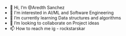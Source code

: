 - 👋 Hi, I’m @Aredth Sanchez
- 👀 I'm interested in AI/ML and Software Engineering
- 🌱 I’m currently learning Data structures and algorithms
- 💞️ I’m looking to collaborate on Project ideas
- 📫 How to reach me ig - rockstarskar

<!---
Aredthsanchez/Aredthsanchez is a ✨ special ✨ repository because its `README.md` (this file) appears on your GitHub profile.
You can click the Preview link to take a look at your changes.
--->
